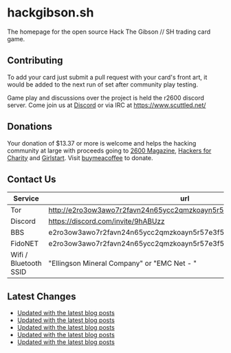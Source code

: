 # hackgibson.sh
The homepage for the open source Hack The Gibson // SH trading card game.


## Contributing

To add your card just submit a pull request with your card's front art, it would be added to the next run of set after community play testing.

Game play and discussions over the project is held the r2600 discord server. Come join us at [Discord](https://discord.com/invite/9hABUzz) or via IRC at https://www.scuttled.net/


## Donations

Your donation of $13.37 or more is welcome and helps the hacking community at large with proceeds going to [2600 Magazine](https://2600.com/), [Hackers for Charity](https://hackersforcharity.org) and [Girlstart](https://girlstart.org).  Visit [buymeacoffee](https://www.buymeacoffee.com/hackgibson.sh) to donate.


## Contact Us

Service | url
-|-
Tor | http://e2ro3ow3awo7r2favn24n65ycc2qmzkoayn5r57e3f56nvjwdcgg32ad.onion
Discord | https://discord.com/invite/9hABUzz
BBS | e2ro3ow3awo7r2favn24n65ycc2qmzkoayn5r57e3f56nvjwdcgg32ad.onion:23
FidoNET | e2ro3ow3awo7r2favn24n65ycc2qmzkoayn5r57e3f56nvjwdcgg32ad.onion:24554
Wifi / Bluetooth SSID | "Ellingson Mineral Company" or "EMC Net - <fidonet address>"

## Latest Changes
<!-- BLOG-POST-LIST:START -->
- [Updated with the latest blog posts](https://github.com/DFW2600/hackgibson.sh/commit/8e7eec1f4231c4d1fbacec2919271e4429c0d569)
- [Updated with the latest blog posts](https://github.com/DFW2600/hackgibson.sh/commit/c3b7f8e2057b32a2d6ef193cf884900258f0c79b)
- [Updated with the latest blog posts](https://github.com/DFW2600/hackgibson.sh/commit/6d1146e87454ad302cfd3e09ec6c3de9d9c2dd16)
- [Updated with the latest blog posts](https://github.com/DFW2600/hackgibson.sh/commit/9fbc7713957e45cc9d905c06f551942c5d833b2d)
- [Updated with the latest blog posts](https://github.com/DFW2600/hackgibson.sh/commit/a47ada4bcaad3e7c716864599ff0f93f759462eb)
<!-- BLOG-POST-LIST:END -->
